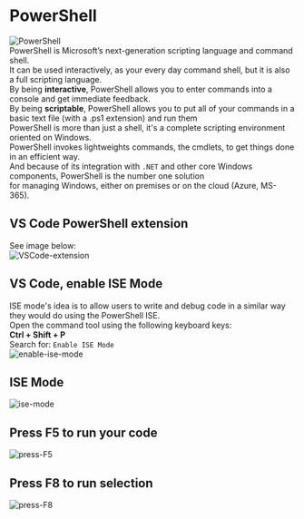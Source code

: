 # PowerShell
![PowerShell](https://github.com/danielurra/PowerShell/assets/51704179/528d58e5-fa7e-4da6-8339-05a29fc43fbf)<br>
PowerShell is Microsoft’s next-generation scripting language and command shell.<br>
It can be used interactively, as your every day command shell, but it is also a full scripting language.<br>
By being **interactive**, PowerShell allows you to enter commands into a console and get immediate feedback. <br>
By being **scriptable**, PowerShell allows you to put all of your commands in a basic text file (with a .ps1 extension) and run them<br>
PowerShell is more than just a shell, it's a complete scripting environment oriented on Windows.<br> 
PowerShell invokes lightweights commands, the cmdlets, to get things done in an efficient way. <br>
And because of its integration with `.NET` and other core Windows components, PowerShell is the number one solution<br>
for managing Windows, either on premises or on the cloud (Azure, MS-365).<br>

## VS Code PowerShell extension
See image below:<br>
![VSCode-extension](https://github.com/danielurra/PowerShell/assets/51704179/499f7403-7aaa-49c1-9483-6d88d7a32f4b)
## VS Code, enable ISE Mode
ISE mode's idea is to allow users to write and debug code in a similar way they would do using the PowerShell ISE.<br>
Open the command tool using the following keyboard keys:<br>
**Ctrl + Shift + P** <br>
Search for: `Enable ISE Mode`<br>
![enable-ise-mode](https://github.com/danielurra/PowerShell/assets/51704179/c77c13e6-f38a-4095-9db1-e30813d6478f)<br>
## ISE Mode
![ise-mode](https://github.com/danielurra/PowerShell/assets/51704179/31dfed5d-a934-40ec-9613-1aa55b4d2668)<br>
## Press F5 to run your code
![press-F5](https://github.com/danielurra/PowerShell/assets/51704179/473c5eb4-b49a-4e17-9e8e-931876574aeb)<br>
## Press F8 to run selection
![press-F8](https://github.com/danielurra/PowerShell/assets/51704179/40491f41-c669-4ed7-ad83-65b394e33564)<br>





